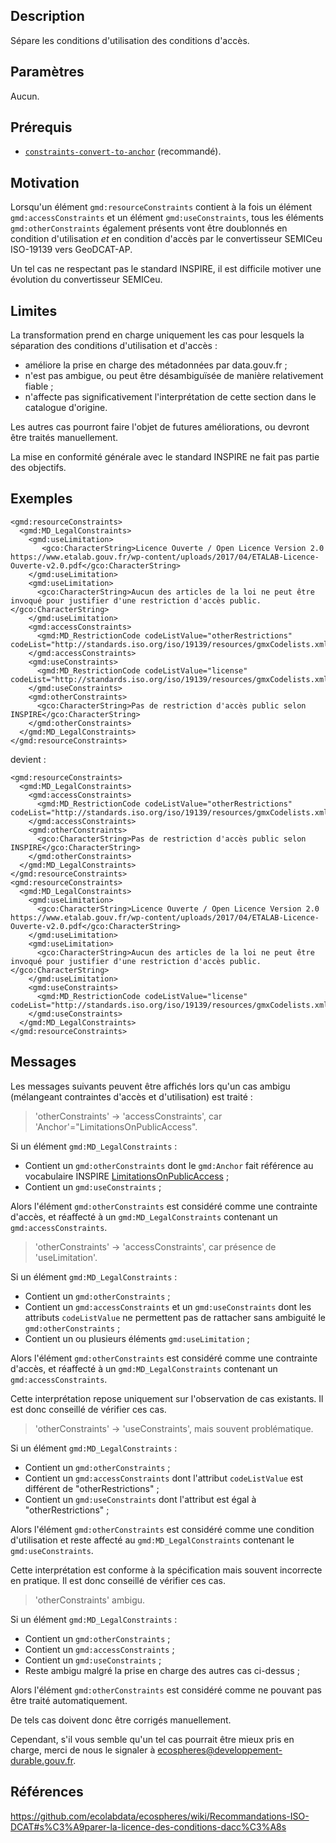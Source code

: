 ## Description

Sépare les conditions d'utilisation des conditions d'accès.


## Paramètres

Aucun.


## Prérequis

- <a href="constraints-convert-to-anchor">`constraints-convert-to-anchor`</a> (recommandé).


## Motivation

Lorsqu'un élément `gmd:resourceConstraints` contient à la fois un élément `gmd:accessConstraints` et un élément `gmd:useConstraints`, tous les éléments `gmd:otherConstraints` également présents vont être doublonnés en condition d'utilisation *et* en condition d'accès par le convertisseur SEMICeu ISO-19139 vers GeoDCAT-AP.

Un tel cas ne respectant pas le standard INSPIRE, il est difficile motiver une évolution du convertisseur SEMICeu.


## Limites

La transformation prend en charge uniquement les cas pour lesquels la séparation des conditions d'utilisation et d'accès :
- améliore la prise en charge des métadonnées par data.gouv.fr ;
- n'est pas ambigue, ou peut être désambiguïsée de manière relativement fiable ;
- n'affecte pas significativement l'interprétation de cette section dans le catalogue d'origine.

Les autres cas pourront faire l'objet de futures améliorations, ou devront être traités manuellement.

La mise en conformité générale avec le standard INSPIRE ne fait pas partie des objectifs.


## Exemples

```
<gmd:resourceConstraints>
  <gmd:MD_LegalConstraints>
    <gmd:useLimitation>
       <gco:CharacterString>Licence Ouverte / Open Licence Version 2.0  https://www.etalab.gouv.fr/wp-content/uploads/2017/04/ETALAB-Licence-Ouverte-v2.0.pdf</gco:CharacterString>
    </gmd:useLimitation>
    <gmd:useLimitation>
      <gco:CharacterString>Aucun des articles de la loi ne peut être invoqué pour justifier d'une restriction d'accès public.</gco:CharacterString>
    </gmd:useLimitation>
    <gmd:accessConstraints>
      <gmd:MD_RestrictionCode codeListValue="otherRestrictions" codeList="http://standards.iso.org/iso/19139/resources/gmxCodelists.xml#MD_RestrictionCode"/>
    </gmd:accessConstraints>
    <gmd:useConstraints>
      <gmd:MD_RestrictionCode codeListValue="license" codeList="http://standards.iso.org/iso/19139/resources/gmxCodelists.xml#MD_RestrictionCode"/>
    </gmd:useConstraints>
    <gmd:otherConstraints>
      <gco:CharacterString>Pas de restriction d'accès public selon INSPIRE</gco:CharacterString>
    </gmd:otherConstraints>
  </gmd:MD_LegalConstraints>
</gmd:resourceConstraints>
```

devient :

```
<gmd:resourceConstraints>
  <gmd:MD_LegalConstraints>
    <gmd:accessConstraints>
      <gmd:MD_RestrictionCode codeListValue="otherRestrictions" codeList="http://standards.iso.org/iso/19139/resources/gmxCodelists.xml#MD_RestrictionCode"/>
    </gmd:accessConstraints>
    <gmd:otherConstraints>
      <gco:CharacterString>Pas de restriction d'accès public selon INSPIRE</gco:CharacterString>
    </gmd:otherConstraints>
  </gmd:MD_LegalConstraints>
</gmd:resourceConstraints>
<gmd:resourceConstraints>
  <gmd:MD_LegalConstraints>
    <gmd:useLimitation>
      <gco:CharacterString>Licence Ouverte / Open Licence Version 2.0  https://www.etalab.gouv.fr/wp-content/uploads/2017/04/ETALAB-Licence-Ouverte-v2.0.pdf</gco:CharacterString>
    </gmd:useLimitation>
    <gmd:useLimitation>
      <gco:CharacterString>Aucun des articles de la loi ne peut être invoqué pour justifier d'une restriction d'accès public.</gco:CharacterString>
    </gmd:useLimitation>
    <gmd:useConstraints>
      <gmd:MD_RestrictionCode codeListValue="license" codeList="http://standards.iso.org/iso/19139/resources/gmxCodelists.xml#MD_RestrictionCode"/>
    </gmd:useConstraints>
  </gmd:MD_LegalConstraints>
</gmd:resourceConstraints>
```


## Messages

Les messages suivants peuvent être affichés lors qu'un cas ambigu (mélangeant contraintes d'accès et d'utilisation) est traité : 

> 'otherConstraints' -> 'accessConstraints', car 'Anchor'="LimitationsOnPublicAccess".

Si un élément `gmd:MD_LegalConstraints` :
- Contient un `gmd:otherConstraints` dont le `gmd:Anchor` fait référence au vocabulaire INSPIRE [LimitationsOnPublicAccess](https://inspire.ec.europa.eu/metadata-codelist/LimitationsOnPublicAccess/) ;
- Contient un `gmd:useConstraints` ;

Alors l'élément `gmd:otherConstraints` est considéré comme une contrainte d'accès, et réaffecté à un `gmd:MD_LegalConstraints` contenant un `gmd:accessConstraints`.


> 'otherConstraints' -> 'accessConstraints', car présence de 'useLimitation'.

Si un élément `gmd:MD_LegalConstraints` :
- Contient un `gmd:otherConstraints` ;
- Contient un `gmd:accessConstraints` et un `gmd:useConstraints` dont les attributs `codeListValue` ne permettent pas de rattacher sans ambiguité le `gmd:otherConstraints` ;
- Contient un ou plusieurs éléments `gmd:useLimitation` ;

Alors l'élément `gmd:otherConstraints` est considéré comme une contrainte d'accès, et réaffecté à un `gmd:MD_LegalConstraints` contenant un `gmd:accessConstraints`.

Cette interprétation repose uniquement sur l'observation de cas existants.
Il est donc conseillé de vérifier ces cas.


> 'otherConstraints' -> 'useConstraints', mais souvent problématique.

Si un élément `gmd:MD_LegalConstraints` :
- Contient un `gmd:otherConstraints` ;
- Contient un `gmd:accessConstraints` dont l'attribut `codeListValue` est différent de "otherRestrictions" ;
- Contient un `gmd:useConstraints` dont l'attribut est égal à "otherRestrictions" ;

Alors l'élément `gmd:otherConstraints` est considéré comme une condition d'utilisation et reste affecté au `gmd:MD_LegalConstraints` contenant le `gmd:useConstraints`.

Cette interprétation est conforme à la spécification mais souvent incorrecte en pratique.
Il est donc conseillé de vérifier ces cas.


> 'otherConstraints' ambigu.

Si un élément `gmd:MD_LegalConstraints` :
- Contient un `gmd:otherConstraints` ;
- Contient un `gmd:accessConstraints` ;
- Contient un `gmd:useConstraints` ;
- Reste ambigu malgré la prise en charge des autres cas ci-dessus ;

Alors l'élément `gmd:otherConstraints` est considéré comme ne pouvant pas être traité automatiquement.

De tels cas doivent donc être corrigés manuellement.

Cependant, s'il vous semble qu'un tel cas pourrait être mieux pris en charge, merci de nous le signaler à ecospheres@developpement-durable.gouv.fr.


## Références

https://github.com/ecolabdata/ecospheres/wiki/Recommandations-ISO-DCAT#s%C3%A9parer-la-licence-des-conditions-dacc%C3%A8s
